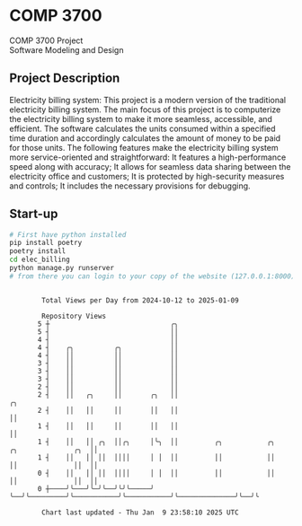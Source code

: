 # COMP 3700
COMP 3700 Project  
Software Modeling and Design
## Project Description
Electricity billing system: This project is a modern version of the traditional electricity billing system. The main focus of this project is to computerize the electricity billing system to make it more seamless, accessible, and efficient. The software calculates the units consumed within a specified time duration and accordingly calculates the amount of money to be paid for those units. The following features make the electricity billing system more service-oriented and straightforward: It features a high-performance speed along with accuracy; It allows for seamless data sharing between the electricity office and customers; It is protected by high-security measures and controls; It includes the necessary provisions for debugging.

## Start-up
```bash
# First have python installed
pip install poetry
poetry install
cd elec_billing
python manage.py runserver
# from there you can login to your copy of the website (127.0.0.1:8000), default creds are admin/admin
```

```

        Total Views per Day from 2024-10-12 to 2025-01-09

        Repository Views
       5 ┼                              ╭╮
       5 ┤                              ││
       4 ┤                              ││
       4 ┤    ╭╮          ╭╮            ││
       4 ┤    ││          ││            ││
       3 ┤    ││          ││            ││
       3 ┤    ││          ││            ││
       3 ┤    ││          ││            ││
       2 ┤    ││          ││            ││
       2 ┤    ││   ╭╮     ││       ╭╮   ││                                                       ╭╮
       2 ┤    ││   ││     ││       ││   ││                                                       ││
       1 ┤    ││   ││     ││       ││   ││                                                       ││
       1 ┤    ││   ││ ╭╮  ││╭╮     │╰╮  ││         ╭╮           ╭╮           ╭╮              ╭╮  ││
       1 ┤    ││   ││ ││  ││││     │ │  ││         ││           ││           ││              ││  ││
       0 ┤    ││   ││ ││  ││││     │ │  ││         ││           ││           ││              ││  ││
       0 ┼────╯╰───╯╰─╯╰──╯╰╯╰─────╯ ╰──╯╰─────────╯╰───────────╯╰───────────╯╰──────────────╯╰──╯╰

        Chart last updated - Thu Jan  9 23:58:10 2025 UTC
        
```
